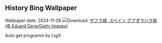## History Bing Wallpaper
Wallpaper date: 2024-11-28
![](https://www.bing.com/th?id=OHR.ZafraCastle_JA-JP6761146829_UHD.jpg&w=1000)Download: [ザフラ城, スペイン グアダラハラ県 (© Eduard Gene/Getty Images)](https://www.bing.com/th?id=OHR.ZafraCastle_JA-JP6761146829_UHD.jpg)

Auto get programm by LtgX
